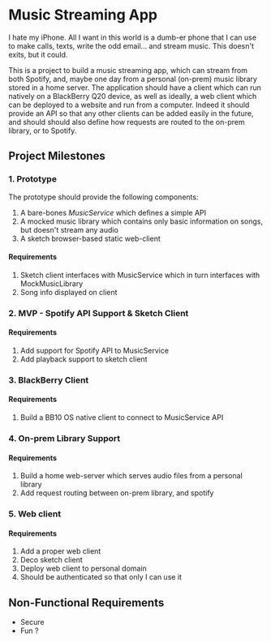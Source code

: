 # Music Streaming App

I hate my iPhone. All I want in this world is a dumb-er phone that I can use to make calls, texts, write the odd email... and stream music. This doesn't exits, but it could.

This is a project to build a music streaming app, which can stream from both Spotify, and, maybe one day from a personal (on-prem) music library stored in a home server.
The application should have a client which can run natively on a BlackBerry Q20 device, as well as ideally, a web client which can be deployed to a website and run from a computer.
Indeed it should provide an API so that any other clients can be added easily in the future, and should should also define how requests are routed to the on-prem library, or to Spotify.

## Project Milestones
### 1. Prototype
The prototype should provide the following components:
1. A bare-bones *MusicService* which defines a simple API
2. A mocked music library which contains only basic information on songs, but doesn't stream any audio
3. A sketch browser-based static web-client
#### Requirements
1. Sketch client interfaces with MusicService which in turn interfaces with MockMusicLibrary
2. Song info displayed on client
### 2. MVP - Spotify API Support & Sketch Client
#### Requirements
1. Add support for Spotify API to MusicService
2. Add playback support to sketch client
### 3. BlackBerry Client
#### Requirements
1. Build a BB10 OS native client to connect to MusicService API
### 4. On-prem Library Support
#### Requirements
1. Build a home web-server which serves audio files from a personal library
2. Add request routing between on-prem library, and spotify
### 5. Web client
#### Requirements
1. Add a proper web client
2. Deco sketch client
3. Deploy web client to personal domain
4. Should be authenticated so that only I can use it

## Non-Functional Requirements
* Secure
* Fun ? 
